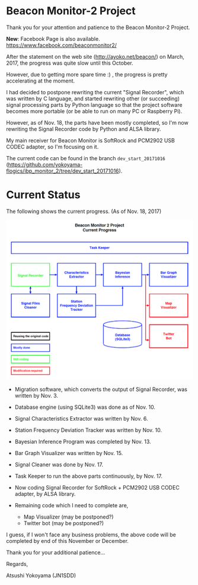 # Beacon Monitor-2 Project

Thank you for your attention and patience to the Beacon Monitor-2 Project.

**New**: Facebook Page is also available.  https://www.facebook.com/beaconmonitor2/

After the statement on the web site (http://ayoko.net/beacon/) on
March, 2017, the progress was quite slow until this October.

However, due to getting more spare time :) , the progress is pretty
accelerating at the moment.

I had decided to postpone rewriting the current "Signal Recorder",
which was written by
C language, and started rewriting other (or succeeding) signal
processing parts by Python language so that the project software
becomes more portable (or be able to run on many PC or Raspberry Pi).

However, as of Nov. 18, the parts have been mostly completed, so I'm
now rewriting the Signal Recorder code by Python and ALSA library.

My main receiver for Beacon Monitor is SoftRock and PCM2902 USB CODEC
adapter, so I'm focusing on it.

The current code can be found in the branch ```dev_start_20171016```
(https://github.com/yokoyama-flogics/ibp_monitor_2/tree/dev_start_20171016).

# Current Status

The following shows the current progress.  (As of Nov. 18, 2017)

![Current Progress Diagram](./doc/diagram.png)

- Migration software, which converts the output of Signal Recorder,
  was written by Nov. 3.

- Database engine (using SQLite3) was done as of Nov. 10.

- Signal Characteristics Extractor was written by Nov. 6.

- Station Frequency Deviation Tracker was written by Nov. 10.

- Bayesian Inference Program was completed by Nov. 13.

- Bar Graph Visualizer was written by Nov. 15.

- Signal Cleaner was done by Nov. 17.

- Task Keeper to run the above parts continuously, by Nov. 17.

- Now coding Signal Recorder for SoftRock + PCM2902 USB CODEC adapter,
  by ALSA library.

- Remaining code which I need to complete are,

	- Map Visualizer (may be postponed?)
	- Twitter bot (may be postponed?)

I guess, if I won't face any business problems, the above code will be
completed by end of this November or December.

Thank you for your additional patience...

Regards,

Atsushi Yokoyama (JN1SDD)
